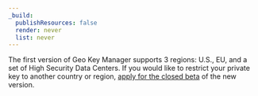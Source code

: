 ```yaml
---
_build:
  publishResources: false
  render: never
  list: never
---
```


The first version of Geo Key Manager supports 3 regions: U.S., EU, and a set of High Security Data Centers. If you would like to restrict your private key to another country or region, [apply for the closed beta](https://www.cloudflare.com/lp/geo-key-manager/) of the new version. 